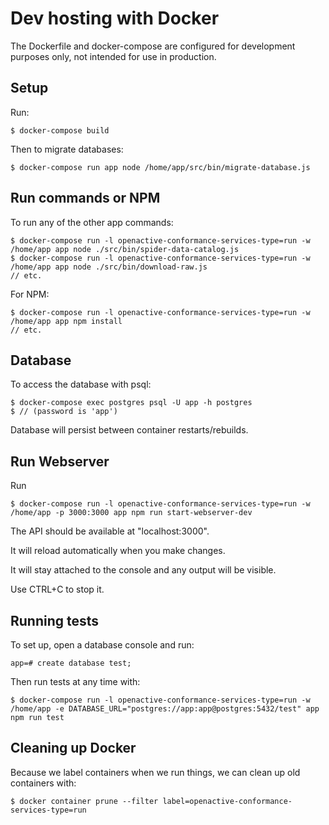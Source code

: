 # Dev hosting with Docker

The Dockerfile and docker-compose are configured for development purposes only, not intended for use in production.

## Setup

Run:

`$ docker-compose build`

Then to migrate databases:

`$ docker-compose run app node /home/app/src/bin/migrate-database.js`

## Run commands or NPM

To run any of the other app commands:

```text
$ docker-compose run -l openactive-conformance-services-type=run -w /home/app app node ./src/bin/spider-data-catalog.js
$ docker-compose run -l openactive-conformance-services-type=run -w /home/app app node ./src/bin/download-raw.js
// etc.
```

For NPM:

```text
$ docker-compose run -l openactive-conformance-services-type=run -w /home/app app npm install
// etc.
```

## Database

To access the database with psql:

```text
$ docker-compose exec postgres psql -U app -h postgres
$ // (password is 'app')
```

Database will persist between container restarts/rebuilds.

## Run Webserver

Run

`$ docker-compose run -l openactive-conformance-services-type=run -w /home/app -p 3000:3000 app npm run start-webserver-dev`

The API should be available at "localhost:3000".

It will reload automatically when you make changes.

It will stay attached to the console and any output will be visible.

Use CTRL+C to stop it.

## Running tests

To set up, open a database console and run:

`app=# create database test;`

Then run tests at any time with:

`$ docker-compose run -l openactive-conformance-services-type=run -w /home/app -e DATABASE_URL="postgres://app:app@postgres:5432/test" app npm run test`

## Cleaning up Docker

Because we label containers when we run things, we can clean up old containers with:

`$ docker container prune --filter label=openactive-conformance-services-type=run`

